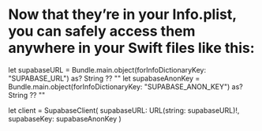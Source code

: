 # Now that they’re in your Info.plist, you can safely access them anywhere in your Swift files like this:
let supabaseURL = Bundle.main.object(forInfoDictionaryKey: "SUPABASE_URL") as? String ?? ""
let supabaseAnonKey = Bundle.main.object(forInfoDictionaryKey: "SUPABASE_ANON_KEY") as? String ?? ""

let client = SupabaseClient(
    supabaseURL: URL(string: supabaseURL)!,
    supabaseKey: supabaseAnonKey
)
